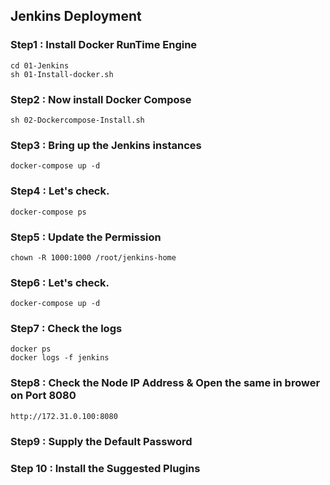 ## Jenkins Deployment 

### Step1 : Install Docker RunTime Engine

```
cd 01-Jenkins
sh 01-Install-docker.sh
``` 



### Step2 : Now install Docker Compose  
```
sh 02-Dockercompose-Install.sh
```

### Step3 : Bring up the Jenkins instances 
```
docker-compose up -d
```

### Step4 : Let's check.
```
docker-compose ps 
```

### Step5 : Update the Permission
```
chown -R 1000:1000 /root/jenkins-home
```


### Step6 : Let's check.
```
docker-compose up -d  
```

### Step7 : Check the logs 
```
docker ps 
docker logs -f jenkins 
```

### Step8 : Check the Node IP Address & Open the same in brower on Port 8080
```
http://172.31.0.100:8080
```

### Step9 : Supply the Default Password 

### Step 10 : Install the Suggested Plugins
